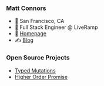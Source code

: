 ### Matt Connors

- 🏡 San Francisco, CA
- 💼 Full Stack Engineer @ LiveRamp
- 🔗 [Homepage](http://con.rs)
- ✍️ [Blog](https://conrs.github.io/blog/)

### Open Source Projects

- [Typed Mutations](https://github.com/liveramp/typed-mutations)
- [Higher Order Promise](https://github.com/liveramp/higher-order-promise)